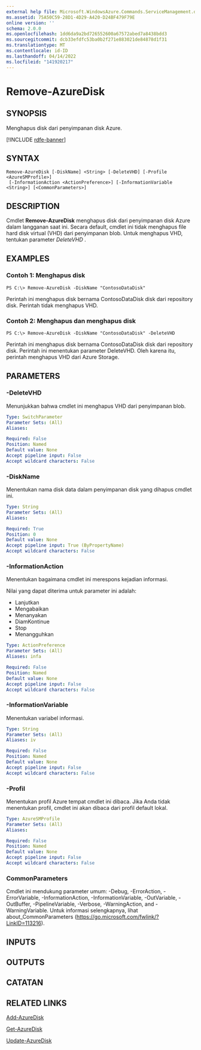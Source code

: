 ```yaml
---
external help file: Microsoft.WindowsAzure.Commands.ServiceManagement.dll-Help.xml
ms.assetid: 75A50C59-28D1-4D29-A420-D24BF479F79E
online version: ''
schema: 2.0.0
ms.openlocfilehash: 1dd6da9a2bd726552600a67572abed7a8438bdd3
ms.sourcegitcommit: dcb33efdfc53ba0b2f271e883021de84878d1f31
ms.translationtype: MT
ms.contentlocale: id-ID
ms.lasthandoff: 04/14/2022
ms.locfileid: "141920217"
---
```

# Remove-AzureDisk

## SYNOPSIS
Menghapus disk dari penyimpanan disk Azure.

[!INCLUDE [rdfe-banner](../../includes/rdfe-banner.md)]

## SYNTAX

```
Remove-AzureDisk [-DiskName] <String> [-DeleteVHD] [-Profile <AzureSMProfile>]
 [-InformationAction <ActionPreference>] [-InformationVariable <String>] [<CommonParameters>]
```

## DESCRIPTION
Cmdlet **Remove-AzureDisk** menghapus disk dari penyimpanan disk Azure dalam langganan saat ini.
Secara default, cmdlet ini tidak menghapus file hard disk virtual (VHD) dari penyimpanan blob.
Untuk menghapus VHD, tentukan parameter *DeleteVHD* .

## EXAMPLES

### Contoh 1: Menghapus disk
```
PS C:\> Remove-AzureDisk -DiskName "ContosoDataDisk"
```

Perintah ini menghapus disk bernama ContosoDataDisk disk dari repository disk.
Perintah tidak menghapus VHD.

### Contoh 2: Menghapus dan menghapus disk
```
PS C:\> Remove-AzureDisk -DiskName "ContosoDataDisk" -DeleteVHD
```

Perintah ini menghapus disk bernama ContosoDataDisk disk dari repository disk.
Perintah ini menentukan parameter DeleteVHD.
Oleh karena itu, perintah menghapus VHD dari Azure Storage.

## PARAMETERS

### -DeleteVHD
Menunjukkan bahwa cmdlet ini menghapus VHD dari penyimpanan blob.

```yaml
Type: SwitchParameter
Parameter Sets: (All)
Aliases: 

Required: False
Position: Named
Default value: None
Accept pipeline input: False
Accept wildcard characters: False
```

### -DiskName
Menentukan nama disk data dalam penyimpanan disk yang dihapus cmdlet ini.

```yaml
Type: String
Parameter Sets: (All)
Aliases: 

Required: True
Position: 0
Default value: None
Accept pipeline input: True (ByPropertyName)
Accept wildcard characters: False
```

### -InformationAction
Menentukan bagaimana cmdlet ini merespons kejadian informasi.

Nilai yang dapat diterima untuk parameter ini adalah:

- Lanjutkan
- Mengabaikan
- Menanyakan
- DiamKontinue
- Stop
- Menangguhkan

```yaml
Type: ActionPreference
Parameter Sets: (All)
Aliases: infa

Required: False
Position: Named
Default value: None
Accept pipeline input: False
Accept wildcard characters: False
```

### -InformationVariable
Menentukan variabel informasi.

```yaml
Type: String
Parameter Sets: (All)
Aliases: iv

Required: False
Position: Named
Default value: None
Accept pipeline input: False
Accept wildcard characters: False
```

### -Profil
Menentukan profil Azure tempat cmdlet ini dibaca.
Jika Anda tidak menentukan profil, cmdlet ini akan dibaca dari profil default lokal.

```yaml
Type: AzureSMProfile
Parameter Sets: (All)
Aliases: 

Required: False
Position: Named
Default value: None
Accept pipeline input: False
Accept wildcard characters: False
```

### CommonParameters
Cmdlet ini mendukung parameter umum: -Debug, -ErrorAction, -ErrorVariable, -InformationAction, -InformationVariable, -OutVariable, -OutBuffer, -PipelineVariable, -Verbose, -WarningAction, and -WarningVariable. Untuk informasi selengkapnya, lihat about_CommonParameters (https://go.microsoft.com/fwlink/?LinkID=113216).

## INPUTS

## OUTPUTS

## CATATAN

## RELATED LINKS

[Add-AzureDisk](./Add-AzureDisk.md)

[Get-AzureDisk](./Get-AzureDisk.md)

[Update-AzureDisk](./Update-AzureDisk.md)


